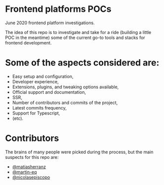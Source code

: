 # Frontend platforms POCs

June 2020 frontend platform investigations.

The idea of this repo is to investigate and take for a ride (building a little POC in the meantime) some of the current go-to tools and stacks for frontend development.

# Some of the aspects considered are:

- Easy setup and configuration,
- Developer experience,
- Extensions, plugins, and tweaking options available,
- Official support and documentation,
- SSR,
- Number of contributors and commits of the project,
- Latest commits frequency,
- Support for Typescript,
- (etc).

# Contributors

The brains of many people were picked during the process, but the main suspects for this repo are:

- [@matiasherranz](https://github.com/matiasherranz)
- [@martin-eq](https://github.com/martin-eq)
- [@nicolasepiscopo](https://github.com/nicolasepiscopo)
